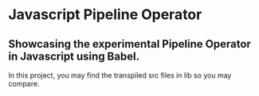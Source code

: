 # Javascript Pipeline Operator
## Showcasing the experimental Pipeline Operator in Javascript using Babel.
In this project, you may find the transpiled src files in lib so you may compare.
